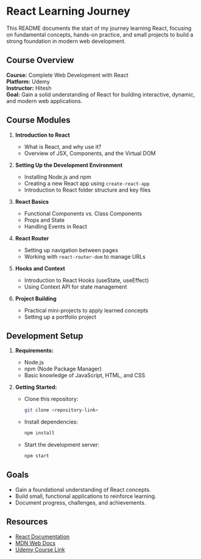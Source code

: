 # React Learning Journey 

This README documents the start of my journey learning React, focusing on fundamental concepts, hands-on practice, and small projects to build a strong foundation in modern web development.

## Course Overview

**Course:** Complete Web Development with React  
**Platform:** Udemy  
**Instructor:** Hitesh  
**Goal:** Gain a solid understanding of React for building interactive, dynamic, and modern web applications.

## Course Modules

1. **Introduction to React**

   - What is React, and why use it?
   - Overview of JSX, Components, and the Virtual DOM

2. **Setting Up the Development Environment**

   - Installing Node.js and npm
   - Creating a new React app using `create-react-app`
   - Introduction to React folder structure and key files

3. **React Basics**

   - Functional Components vs. Class Components
   - Props and State
   - Handling Events in React

4. **React Router**

   - Setting up navigation between pages
   - Working with `react-router-dom` to manage URLs

5. **Hooks and Context**

   - Introduction to React Hooks (useState, useEffect)
   - Using Context API for state management

6. **Project Building**
   - Practical mini-projects to apply learned concepts
   - Setting up a portfolio project

## Development Setup

1. **Requirements:**

   - Node.js
   - npm (Node Package Manager)
   - Basic knowledge of JavaScript, HTML, and CSS

2. **Getting Started:**
   - Clone this repository:
     ```bash
     git clone <repository-link>
     ```
   - Install dependencies:
     ```bash
     npm install
     ```
   - Start the development server:
     ```bash
     npm start
     ```

## Goals

- Gain a foundational understanding of React concepts.
- Build small, functional applications to reinforce learning.
- Document progress, challenges, and achievements.

## Resources

- [React Documentation](https://reactjs.org/docs/getting-started.html)
- [MDN Web Docs](https://developer.mozilla.org/)
- [Udemy Course Link](course-link)
